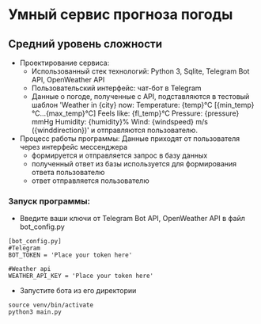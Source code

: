 # Умный сервис прогноза погоды
## Средний уровень сложности

- Проектирование сервиса:
  - Использованный стек технологий: Python 3, Sqlite, Telegram Bot API, OpenWeather API
  - Пользовательский интерфейс: чат-бот в Telegram
  - Данные о погоде, полученные с API, подставляются в тестовый шаблон 'Weather in {city} now: Temperature: {temp}°C [{min_temp}°C...{max_temp}°C] Feels like: {fl_temp}°C Pressure: {pressure} mmHg Humidity: {humidity}% Wind: {windspeed} m/s ({winddirection})' и отправляются пользователю.
- Процесс работы программы:
  Данные приходят от пользователя через интерфейс мессенджера
  - формируется и отправляется запрос в базу данных
  - полученный ответ из базы используется для формирования ответа пользователю
  - ответ отправляется пользователю
### Запуск программы:
  - Введите ваши ключи от Telegram Bot API, OpenWeather API в файл bot_config.py
 ```
 [bot_config.py]
 #Telegram
 BOT_TOKEN = 'Place your token here'

 #Weather api
 WEATHER_API_KEY = 'Place your token here'
 ```
   - Запустите бота из его директории
  
 ```
 source venv/bin/activate
 python3 main.py
 ```
